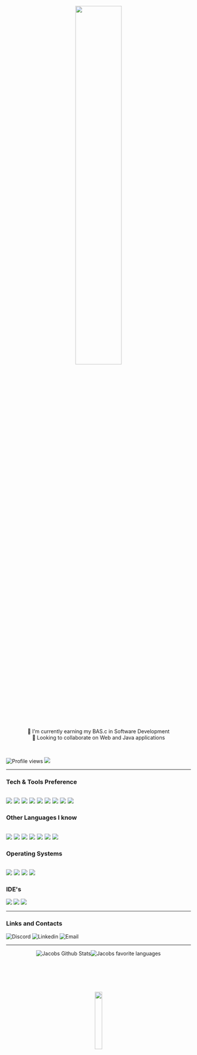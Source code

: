 <!DOCTYPE html>
<html lang="en">
<body>
  <p align="center">
 <img src="https://media.giphy.com/media/T5FHgffrNpCTOTLFKU/giphy.gif" width="50%">
  
      
  
  <p align="center"> 
    📖 I’m currently earning my BAS.c in Software Development <br> 
    👥 Looking to collaborate on Web and Java applications</p>
  </p>
<br>


  
![Profile views](https://gpvc.arturio.dev/night780)  <img src="https://img.shields.io/github/followers/night780?label=Follow" style=" float:left, margin-right:10px" />

---
  ### Tech & Tools Preference

<img src = "https://img.shields.io/badge/-HTML5-E34F26?style=flat&logo=html5&logoColor=white"> <img src = "https://img.shields.io/badge/-CSS3-1572B6?style=flat&logo=css3&logoColor=white">
<img src="https://img.shields.io/badge/-Bootstrap-563D7C?style=flat&logo=bootstrap&logoColor=white">
    <img src="http://img.shields.io/badge/-Jquery-0769ad?style=flat&logo=jquery&logoColor=white">
<img src="https://img.shields.io/badge/-JavaScript-eed718?style=flat&logo=javascript&logoColor=white">
  <img src="https://img.shields.io/badge/-Php-AEB2D5?style=flat&logo=Php&logoColor=white">
<img src="https://img.shields.io/badge/-MySQL-F29111?style=flat&logo=mysql&logoColor=white">
<img src="http://img.shields.io/badge/-Github-000000?style=flat&logo=github&logoColor=white">
<img src="http://img.shields.io/badge/-Java-5382a1?style=flat&logo=java&logoColor=white">
  ---
### Other Languages I know
<img src="https://img.shields.io/badge/-Python-14354C?style=flat&logo=python&logoColor=white"> <img src="https://img.shields.io/badge/-React-000000?style=flat&logo=react&logoColor=00c8ff"> <img src="https://img.shields.io/badge/-GraphQL-e535ab?style=flat&logo=graphql&logoColor=FFFFFF"> <img src="https://img.shields.io/badge/-Node.js-3C873A?style=flat&logo=Node.js&logoColor=white">  <img src="https://img.shields.io/badge/-Rust-black?style=flat&logo=Rust&logoColor=white">  <img src="https://img.shields.io/badge/Powershell-2CA5E0?style=flat&logo=powershell&logoColor=white">  <img src="https://img.shields.io/badge/Go-00ADD8?style=flat&logo=go&logoColor=white">
  ---
### Operating Systems
  <img src="https://img.shields.io/badge/OpenWrt-00B5E2?style=flat&logo=OpenWrt&logoColor=white">  <img src="https://img.shields.io/badge/Windows-0078D6?style=flat&logo=windows&logoColor=white">  <img src="https://img.shields.io/badge/Linux-FCC624?style=flat&logo=linux&logoColor=black">  <img src="https://img.shields.io/badge/Android-3DDC84?style=flat&logo=android&logoColor=white">
  ---
### IDE's
<img src="https://img.shields.io/badge/Visual_Studio_Code-00008B?style=flat&logo=visual%20studio&logoColor=white">  <img src="https://img.shields.io/badge/IntelliJ_IDEA-0096FF.svg?style=flat&logo=intellij-idea&logoColor=white">  <img src="http://img.shields.io/badge/-PHPStorm-BF40BF?style=flat&logo=phpstorm&logoColor=white">
  
  ---
### Links and Contacts
<img alt="Discord" src="https://img.shields.io/discord/1040806719846101103?color=%235865F2&label=Discord&logo=Discord&logoColor=%235865F2&style=social">   <img alt="Linkedin" src="https://img.shields.io/badge/-Jacob-blue?style=flat&logo=Linkedin&logoColor=white&link=https://www.linkedin.com/in/jacob-jonas/">
  <img alt="Email" src="https://img.shields.io/badge/-github@jac0b.anonaddy.com-c14438?style=flat&logo=Gmail&logoColor=white&link=mailto:github@jac0b.anonaddy.com">
  
  ---
  
<p align="center">
<img  alt="Jacobs Github Stats" src="https://github-readme-stats.vercel.app/api?username=night780&show_icons=true&bg_color=00000000&hide_border=true&count_private=true&include_all_commits"/><img  alt="Jacobs favorite languages" src="https://github-readme-stats.vercel.app/api/top-langs/?username=night780&hide_border=true&count_private=true&layout=compact&langs_count=10&hide=hack"/>
  </p>

<br><br>
<br><br>

  <p align="center">
  <img src="https://media.giphy.com/media/jpVnC65DmYeyRL4LHS/giphy.gif" width="20%">
  </p>

</body>
</html>
